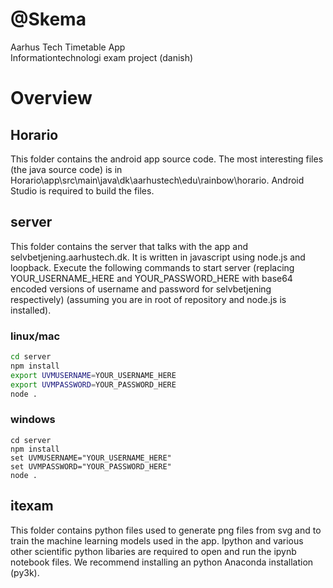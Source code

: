 # @Skema
Aarhus Tech Timetable App  
Informationtechnologi exam project (danish)

# Overview

## Horario
This folder contains the android app source code. The most interesting files (the java source code) is in Horario\app\src\main\java\dk\aarhustech\edu\rainbow\horario. Android Studio is required to build the files.
## server
This folder contains the server that talks with the app and selvbetjening.aarhustech.dk. It is written in javascript using node.js and loopback. Execute the following commands to start server (replacing YOUR_USERNAME_HERE and YOUR_PASSWORD_HERE with base64 encoded versions of username and password for selvbetjening respectively) (assuming you are in root of repository and node.js is installed).
### linux/mac
``` bash
cd server
npm install
export UVMUSERNAME=YOUR_USERNAME_HERE
export UVMPASSWORD=YOUR_PASSWORD_HERE
node .
```
### windows
```batch
cd server
npm install
set UVMUSERNAME="YOUR_USERNAME_HERE"
set UVMPASSWORD="YOUR_PASSWORD_HERE"
node .
```
## itexam
This folder contains python files used to generate png files from svg and to train the machine learning models used in the app.
Ipython and various other scientific python libaries are required to open and run the ipynb notebook files. We recommend installing an python Anaconda installation (py3k).
